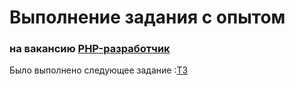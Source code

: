 <h1>Выполнение задания с опытом</h1>
<h3>на вакансию <a href="https://bryansk.hh.ru/vacancy/87130171?from=employer&hhtmFrom=employer">PHP-разработчик</a></h3>
<p>Было выполнено следующее задание :<a href="https://docs.google.com/document/d/16ZnEC-Jwt9rjQY8EMvp_EHx_ngxn8TVZkuf2-uA42-w/edit">ТЗ</a> </p>
